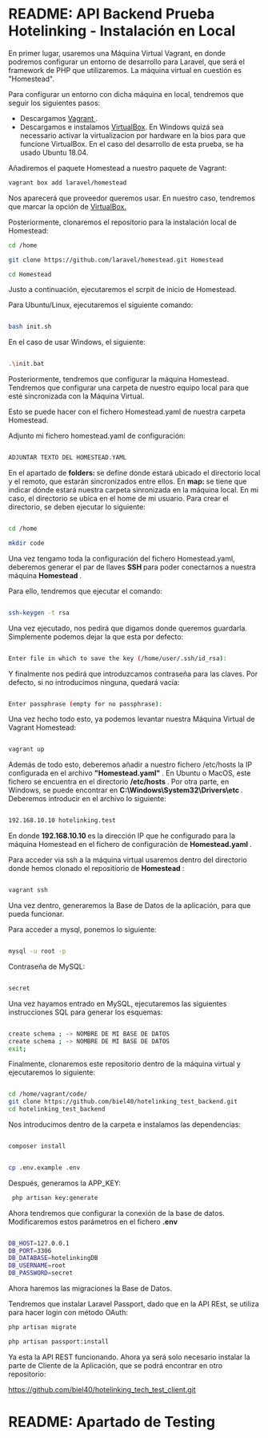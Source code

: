 # README: API Backend Prueba Hotelinking - Instalación en Local

En primer lugar, usaremos una Máquina Virtual Vagrant, en donde podremos configurar un entorno de desarrollo para Laravel, que será el framework de PHP que utilizaremos. La máquina virtual en cuestión es "Homestead".

Para configurar un entorno con dicha máquina en local, tendremos que seguir los siguientes pasos:
 <ul>
  <li>
     Descargamos <a href="https://www.vagrantup.com/downloads.html"> Vagrant </a>.
  </li>
  <li>
    Descargamos e instalamos <a href="https://www.virtualbox.org/wiki/Downloads"> VirtualBox</a>. En Windows quizá sea necessario activar la virtualizacion por hardware en la bios para que funcione VirtualBox. En el caso del desarrollo de esta prueba, se ha usado Ubuntu 18.04.
  </li>
</ul>

Añadiremos el paquete Homestead a nuestro paquete de Vagrant:

```bash
vagrant box add laravel/homestead
```

Nos aparecerá que proveedor queremos usar. En nuestro caso, tendremos que marcar la opción de <a href="https://www.virtualbox.org/wiki/Downloads"> VirtualBox. </a>

Posteriormente, clonaremos el repositorio para la instalación local de Homestead:

```bash
cd /home

git clone https://github.com/laravel/homestead.git Homestead

cd Homestead
```

Justo a continuación, ejecutaremos el scrpit de inicio de Homestead.

Para Ubuntu/Linux, ejecutaremos el siguiente comando:

```bash

bash init.sh

```

En el caso de usar Windows, el siguiente:

```bash

.\init.bat  

```

Posteriormente, tendremos que configurar la máquina Homestead. Tendremos que configurar una carpeta de nuestro equipo local para que esté sincronizada con la Máquina Virtual.

Esto se puede hacer con el fichero Homestead.yaml de nuestra carpeta Homestead.

Adjunto mi fichero homestead.yaml de configuración:

```bash

ADJUNTAR TEXTO DEL HOMESTEAD.YAML

```
En el apartado de <b> folders: </b> se define donde estará ubicado el directorio local y el remoto, que estarán sincronizados entre ellos. En <b> map: </b> se tiene que indicar dónde estará nuestra carpeta sinronizada en la máquina local. En mi caso, el directorio se ubica en el home de mi usuario. Para crear el directorio, se deben ejecutar lo siguiente:

```bash

cd /home

mkdir code

```

Una vez tengamo toda la configuración del fichero Homestead.yaml, deberemos generar el par de llaves <b> SSH </b> para poder conectarnos a nuestra máquina <b> Homestead </b>.

Para ello, tendremos que ejecutar el comando:

```bash

ssh-keygen -t rsa

```

Una vez ejecutado, nos pedirá que digamos donde queremos guardarla. Simplemente podemos dejar la que esta por defecto:

```bash

Enter file in which to save the key (/home/user/.ssh/id_rsa):

```

Y finalmente nos pedirá que introduzcamos contraseña para las claves. Por defecto, si no introducimos ninguna, quedará vacía:

```bash

Enter passphrase (empty for no passphrase):

```

Una vez hecho todo esto, ya podemos levantar nuestra Máquina Virtual de Vagrant Homestead:

```bash

vagrant up

```

Además de todo esto, deberemos añadir a nuestro fichero /etc/hosts la IP configurada en el archivo <b> "Homestead.yaml" </b> . En Ubuntu o MacOS, este fichero se encuentra en el directorio <b> /etc/hosts </b>. Por otra parte, en Windows, se puede encontrar en  <b> C:\Windows\System32\Drivers\etc </b>. Deberemos introducir en el archivo lo siguiente:

```bash

192.168.10.10 hotelinking.test

```

En donde <b> 192.168.10.10 </b> es la dirección IP que he configurado para la máquina Homestead en el fichero de configuración de <b> Homestead.yaml </b>.

Para acceder via ssh a la máquina virtual usaremos dentro del directorio donde hemos clonado el repositiorio de <b> Homestead </b>:

```bash

vagrant ssh 

```

Una vez dentro, generaremos la Base de Datos de la aplicación, para que pueda funcionar.

Para acceder a mysql, ponemos lo siguiente:

```bash

mysql -u root -p 

```

Contraseña de MySQL:

```bash

secret

```

Una vez hayamos entrado en MySQL, ejecutaremos las siguientes instrucciones SQL para generar los esquemas:

```bash

create schema ; -> NOMBRE DE MI BASE DE DATOS
create schema ; -> NOMBRE DE MI BASE DE DATOS
exit;

```

Finalmente, clonaremos este repositorio dentro de la máquina virtual y ejecutaremos lo siguiente:

```bash

cd /home/vagrant/code/ 
git clone https://github.com/biel40/hotelinking_test_backend.git
cd hotelinking_test_backend

```

Nos introducimos dentro de la carpeta e instalamos las dependencias:

```bash

composer install

```

```bash

cp .env.example .env

```

Después, generamos la APP_KEY:

```bash
 php artisan key:generate
```

Ahora tendremos que configurar la conexión de la base de datos. Modificaremos estos parámetros en el fichero <b> .env </b>

```bash

DB_HOST=127.0.0.1
DB_PORT=3306
DB_DATABASE=hotelinkingDB
DB_USERNAME=root
DB_PASSWORD=secret

```

Ahora haremos las migraciones la Base de Datos.

Tendremos que instalar Laravel Passport, dado que en la API REst, se utiliza para hacer login con método OAuth:

```bash
php artisan migrate

php artisan passport:install
```
 
Ya esta la API REST funcionando. Ahora ya será solo necesario instalar la parte de Cliente de la Aplicación, que se podrá encontrar en otro repositorio: 

<a href="https://github.com/biel40/hotelinking_tech_test_client.git"> https://github.com/biel40/hotelinking_tech_test_client.git </a>

# README: Apartado de Testing



